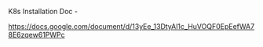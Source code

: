 K8s Installation Doc -

https://docs.google.com/document/d/13yEe_13DtyAl1c_HuVOQF0EpEefWA78E6zqew61PWPc
